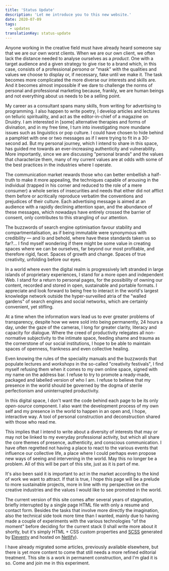 ```yaml
---
title: 'Status Update'
description: 'Let me introduce you to this new website.'
date: 2020-07-09
tags:
  - updates
translationKey: status-update
---
```


Anyone working in the creative field must have already heard someone say that we are our own worst clients. When we are our own client, we often lack the distance needed to analyse ourselves as a *product*. One with a target audience and a given strategy to give rise to a brand which, in this case, consists of a professional *persona* or "mask" with the qualities and values we choose to display or, if necessary, fake until we make it. The task becomes more complicated the more diverse our interests and skills are. And it becomes almost impossible if we dare to challenge the norms of personal and professional marketing because, frankly, we are human beings and not everything about us needs to be a selling point.

My career as a consultant spans many skills, from writing for advertising to programming. I also happen to write poetry, I develop articles and lectures on telluric spirituality, and act as the editor-in-chief of a magazine on Druidry. I am interested in [some] alternative therapies and forms of divination, and in my free time, I turn into investigating more mundane issues such as linguistics or pop culture. I could have chosen to hide behind a pamphlet with one or two messages as if I were trying to fit in a 30-second ad. But my personal journey, which I intend to share in this space, has guided me towards an ever-increasing authenticity and vulnerability. More importantly, since we are discussing "personal brands" and the values that characterize them, many of my current values are at odds with some of the best practices in the industries where I operate.

The communication market rewards those who can better embellish a half-truth to make it more appealing, the techniques capable of arousing in the individual (trapped in his corner and reduced to the role of a mere consumer) a whole series of insecurities and needs that either did not afflict them before or acritically reproduce verbatim the conventions and prejudices of their culture. Each advertising message is aimed at an audience with a rapidly declining attention span, and the abundance of these messages, which nowadays have entirely crossed the barrier of consent, only contributes to this strangling of our attention.

The buzzwords of search engine optimisation favour stability and compartmentalisation, as if being immutable were synonymous with credibility — and lo and behold, where have these standards taken us so far?... I find myself wondering if there might be some value in creating spaces where we can be ourselves, far beyond our most profitable, and therefore rigid, facet. Spaces of growth and change. Spaces of true creativity, unfolding before our eyes.

In a world where even the digital realm is progressively left stranded in large islands of proprietary experiences, I stand for a more open and independent Web. I stand for a return to personal pages, for the possibility of owning our content, recorded and stored in open, sustainable and portable formats. I appreciate and look forward to being free to interact in the world's largest knowledge network outside the hyper-surveilled atria of the "walled gardens" of search engines and social networks, which are certainly convenient, yet stifling.

At a time when the information wars lead us to ever greater problems of transparency, despite how we were sold into being permanently, 24 hours a day, under the gaze of the cameras, I long for greater clarity, literacy and capacity for dialogue. Where the creed of productivity relegates all non-normative subjectivity to the intimate space, feeding shame and trauma as the cornerstone of our social institutions, I hope to be able to maintain spaces of openness, frankness and even collective healing.

Even knowing the rules of the speciality manuals and the buzzwords that populate lectures and *workshops* in the so-called "creativity festivals", I find myself refusing them when it comes to my own online space, signed with my name on the address bar. I refuse to try to promote a ready-made, packaged and labelled version of who I am. I refuse to believe that my presence in the world should be governed by the dogma of sterile perfectionism and uninterrupted productivity.

In this digital space, I don't want the code behind each page to be its only *open-source* component. I also want the development process of my own self and my presence in the world to happen in an open and, I hope, interactive way. A tool of personal construction and deconstruction shared with those who read me.

This implies that I intend to write about a diversity of interests that may or may not be linked to my everyday professional activity, but which all share the core themes of presence, authenticity, and conscious communication. I have often regretted not having a place to react to the various events that influence our collective life, a place where I could perhaps even propose new ways of seeing and intervening in the world. May this no longer be a problem. All of this will be part of this site, just as it is part of me.

It's also been said it is important to act in the market according to the kind of work we want to attract. If that is true, I hope this page will be a prelude to more sustainable projects, more in line with my perspective on the creative industries and the values I would like to see promoted in the world.

The current version of this site comes after several years of stagnation, briefly interrupted by a single page HTML file with only a resume and contact form. Besides the tasks that involve more directly the imagination, also the technical side took more time than I wanted, mainly due to having made a couple of experiments with the various technologies "of the moment" before deciding for the current stack (I shall write more about it shortly, but it's simply HTML + CSS custom properties and [SCSS](https://sass-lang.com/) generated by [Eleventy](https://www.11ty.dev/) and hosted on [Netlify](https://www.netlify.com)).

I have already migrated some articles, previously available elsewhere, but there is yet more content to come that still needs a more refined editorial treatment. This site is a work in permanent construction, and I'm glad it is so. Come and join me in this experiment.
